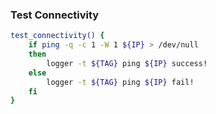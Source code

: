 ### Test Connectivity

```bash
test_connectivity() {
    if ping -q -c 1 -W 1 ${IP} > /dev/null
    then
        logger -t ${TAG} ping ${IP} success!    
    else 
        logger -t ${TAG} ping ${IP} fail!
    fi
}
```